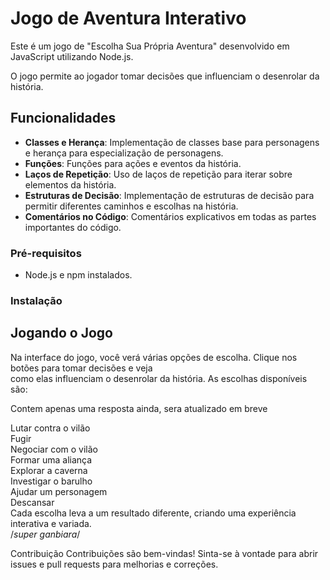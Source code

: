 <h1>Jogo de Aventura Interativo</h1>

<p>Este é um jogo de "Escolha Sua Própria Aventura" desenvolvido em JavaScript utilizando Node.js.</p>
<p>O jogo permite ao jogador tomar decisões que influenciam o desenrolar da história.</p>

<h2>Funcionalidades</h2>

- **Classes e Herança**: Implementação de classes base para personagens e herança para especialização de personagens.
- **Funções**: Funções para ações e eventos da história.
- **Laços de Repetição**: Uso de laços de repetição para iterar sobre elementos da história.
- **Estruturas de Decisão**: Implementação de estruturas de decisão para permitir diferentes caminhos e escolhas na história.
- **Comentários no Código**: Comentários explicativos em todas as partes importantes do código.

### Pré-requisitos

- Node.js e npm instalados.

### Instalação


<h2>Jogando o Jogo</h2>
Na interface do jogo, você verá várias opções de escolha. Clique nos botões para tomar decisões e veja<br>
como elas influenciam o desenrolar da história. As escolhas disponíveis são:
</p>Contem apenas uma resposta ainda, sera atualizado em breve</p>

Lutar contra o vilão<br>
Fugir<br>
Negociar com o vilão<br>
Formar uma aliança<br>
Explorar a caverna<br>
Investigar o barulho<br>
Ajudar um personagem<br>
Descansar<br>
Cada escolha leva a um resultado diferente, criando uma experiência interativa e variada.<br>
/*super ganbiara*/

Contribuição
Contribuições são bem-vindas! Sinta-se à vontade para abrir issues e pull requests para melhorias e correções.
